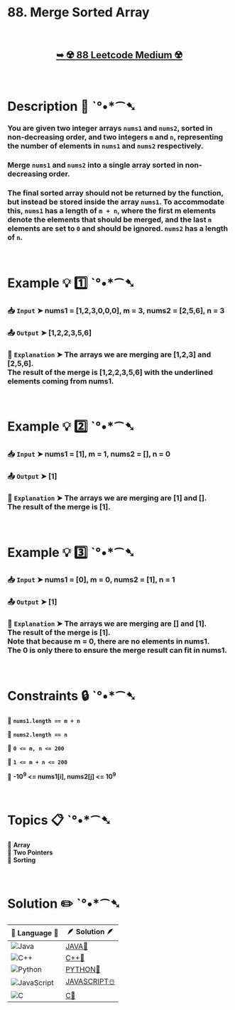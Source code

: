 # 88. Merge Sorted Array

</br>

<h2 align="center"> 

<a href="https://leetcode.com/problems/merge-sorted-array/description/?envType=study-plan-v2&envId=top-interview-150"><strong>➥ ☢️ 88 Leetcode Medium ☢️ </strong></a>
</h2>

</br>

# Description 📜 ˋ°•*⁀➷

### You are given two integer arrays `nums1` and `nums2`, sorted in non-decreasing order, and two integers `m` and `n`, representing the number of elements in `nums1` and `nums2` respectively.

### Merge `nums1` and `nums2` into a single array sorted in non-decreasing order.

### The final sorted array should not be returned by the function, but instead be stored inside the array `nums1`. To accommodate this, `nums1` has a length of `m + n`, where the first m elements denote the elements that should be merged, and the last `n` elements are set to `0` and should be ignored. `nums2` has a length of `n`.

</br>

# Example 💡 1️⃣ ˋ°•*⁀➷

  ### 📥 `Input`  ➤ nums1 = [1,2,3,0,0,0], m = 3, nums2 = [2,5,6], n = 3

  ### 📤 `Output`  ➤ [1,2,2,3,5,6]

  ### 🔦 `Explanation`  ➤ The arrays we are merging are [1,2,3] and [2,5,6].</br> The result of the merge is [1,2,2,3,5,6] with the underlined elements coming from nums1.

</br>

# Example 💡 2️⃣ ˋ°•*⁀➷

  ### 📥 `Input` ➤ nums1 = [1], m = 1, nums2 = [], n = 0

  ### 📤 `Output`  ➤ [1]

  ### 🔦 `Explanation` ➤ The arrays we are merging are [1] and [].</br> The result of the merge is [1].

</br>

# Example 💡 3️⃣ ˋ°•*⁀➷

  ### 📥 `Input` ➤ nums1 = [0], m = 0, nums2 = [1], n = 1

  ### 📤 `Output`  ➤ [1]

  ### 🔦 `Explanation`  ➤ The arrays we are merging are [] and [1].</br> The result of the merge is [1].</br> Note that because m = 0, there are no elements in nums1.</br> The 0 is only there to ensure the merge result can fit in nums1.

</br>

# Constraints 🔒 ˋ°•*⁀➷

🔹 **`nums1.length == m + n`** </br>

🔹 **`nums2.length == n`** </br>

🔹 **`0 <= m, n <= 200`** </br>

🔹 **`1 <= m + n <= 200`** </br>

🔹 **-10<sup>9</sup> <= nums1[i], nums2[j] <= 10<sup>9</sup>** </br>

</br>

# Topics 📋 ˋ°•*⁀➷

🔸 **Array**  </br>
🔸 **Two Pointers**  </br>
🔸 **Sorting**  </br>

</br>

# Solution ✏️ ˋ°•*⁀➷

| 📒 Language 📒  | 🪶 Solution 🪶 |
| ------------- | ------------- |
|  ![Java](https://img.shields.io/badge/java-%23ED8B00.svg?style=for-the-badge&logo=openjdk&logoColor=white)  | [JAVA🍁]() |
|  ![C++](https://img.shields.io/badge/c++-%2300599C.svg?style=for-the-badge&logo=c%2B%2B&logoColor=white)  | [C++🎲]()  |
|  ![Python](https://img.shields.io/badge/python-3670A0?style=for-the-badge&logo=python&logoColor=ffdd54)    | [PYTHON🍰]() |
| ![JavaScript](https://img.shields.io/badge/javascript-%23323330.svg?style=for-the-badge&logo=javascript&logoColor=%23F7DF1E)   | [JAVASCRIPT☃️]() |
|   ![C](https://img.shields.io/badge/c-%2300599C.svg?style=for-the-badge&logo=c&logoColor=white)   | [C💖]()  |
